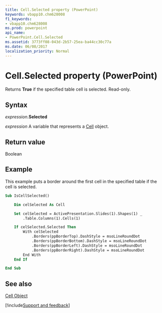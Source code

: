 ```yaml
---
title: Cell.Selected property (PowerPoint)
keywords: vbapp10.chm628008
f1_keywords:
- vbapp10.chm628008
ms.prod: powerpoint
api_name:
- PowerPoint.Cell.Selected
ms.assetid: 3773ff08-043d-2b57-25ea-ba44cc30c77a
ms.date: 06/08/2017
localization_priority: Normal
---
```



# Cell.Selected property (PowerPoint)

Returns  **True** if the specified table cell is selected. Read-only.


## Syntax

_expression_.**Selected**

_expression_ A variable that represents a [Cell](PowerPoint.Cell.md) object.


## Return value

Boolean


## Example

This example puts a border around the first cell in the specified table if the cell is selected.


```vb
Sub IsCellSelected()

    Dim celSelected As Cell

    Set celSelected = ActivePresentation.Slides(1).Shapes(1) _
        .Table.Columns(1).Cells(1)

    If celSelected.Selected Then
        With celSelected
            .Borders(ppBorderTop).DashStyle = msoLineRoundDot
            .Borders(ppBorderBottom).DashStyle = msoLineRoundDot
            .Borders(ppBorderLeft).DashStyle = msoLineRoundDot
            .Borders(ppBorderRight).DashStyle = msoLineRoundDot
        End With
    End If

End Sub
```


## See also


[Cell Object](PowerPoint.Cell.md)

[!include[Support and feedback](~/includes/feedback-boilerplate.md)]